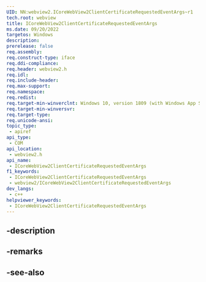 ```yaml
---
UID: NN:webview2.ICoreWebView2ClientCertificateRequestedEventArgs~r1
tech.root: webview
title: ICoreWebView2ClientCertificateRequestedEventArgs
ms.date: 09/20/2022
targetos: Windows
description: 
prerelease: false
req.assembly: 
req.construct-type: iface
req.ddi-compliance: 
req.header: webview2.h
req.idl: 
req.include-header: 
req.max-support: 
req.namespace: 
req.redist: 
req.target-min-winverclnt: Windows 10, version 1809 (with Windows App SDK 1.1 or later)
req.target-min-winversvr: 
req.target-type: 
req.unicode-ansi: 
topic_type:
 - apiref
api_type:
 - COM
api_location:
 - webview2.h
api_name:
 - ICoreWebView2ClientCertificateRequestedEventArgs
f1_keywords:
 - ICoreWebView2ClientCertificateRequestedEventArgs
 - webview2/ICoreWebView2ClientCertificateRequestedEventArgs
dev_langs:
 - c++
helpviewer_keywords:
 - ICoreWebView2ClientCertificateRequestedEventArgs
---
```


## -description

## -remarks

## -see-also

